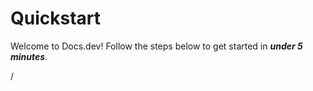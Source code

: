 # Quickstart

Welcome to Docs.dev! Follow the steps below to get started in ***under 5 minutes***.

/
